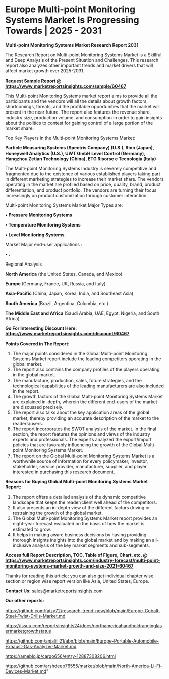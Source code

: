  # Europe Multi-point Monitoring Systems Market Is Progressing Towards | 2025 - 2031

<strong>Multi-point Monitoring Systems Market Research Report 2031</strong>

The Research Report on Multi-point Monitoring Systems Market is a Skillful and Deep Analysis of the Present Situation and Challenges. This research report also analyzes other important trends and market drivers that will affect market growth over 2025-2031.

<strong>Request Sample Report @ <a href=https://www.marketreportsinsights.com/sample/60467>https://www.marketreportsinsights.com/sample/60467</a></strong>

This Multi-point Monitoring Systems market report aims to provide all the participants and the vendors will all the details about growth factors, shortcomings, threats, and the profitable opportunities that the market will present in the near future. The report also features the revenue share, industry size, production volume, and consumption in order to gain insights about the politics to contest for gaining control of a large portion of the market share.

Top Key Players in the Multi-point Monitoring Systems Market:

<strong>Particle Measuring Systems (Spectris Company) (U.S.), Rion (Japan), Honeywell Analytics (U.S.), UWT GmbH Level Control (Germany), Hangzhou Zetian Technology (China), ETG Risorse e Tecnologia (Italy)</strong>

The Multi-point Monitoring Systems Industry is severely competitive and fragmented due to the existence of various established players taking part in different marketing strategies to increase their market share. The vendors operating in the market are profiled based on price, quality, brand, product differentiation, and product portfolio. The vendors are turning their focus increasingly on product customization through customer interaction.

Multi-point Monitoring Systems Market Major Types are:

<strong>• Pressure Monitoring Systems

• Temperature Monitoring Systems

• Level Monitoring Systems</strong>

Market Major end-user applications :

<strong>• .</strong>

Regional Analysis

</u><strong><b>North America</b></strong> (the United States, Canada, and Mexico)

<strong><b>Europe </b></strong>(Germany, France, UK, Russia, and Italy)

<strong><b>Asia-Pacific</b></strong> (China, Japan, Korea, India, and Southeast Asia)

<strong><b>South America</b></strong> (Brazil, Argentina, Colombia, etc.)

<strong><b>The Middle East and Africa</b></strong> (Saudi Arabia, UAE, Egypt, Nigeria, and South Africa)

<strong>Go For Interesting Discount Here: <a href=https://www.marketreportsinsights.com/discount/60467>https://www.marketreportsinsights.com/discount/60467</a></strong>

<strong>Points Covered in The Report:</strong>
<ol>
  <li>The major points considered in the Global Multi-point Monitoring Systems Market report include the leading competitors operating in the global market.</li>
  <li>The report also contains the company profiles of the players operating in the global market.</li>
  <li>The manufacture, production, sales, future strategies, and the technological capabilities of the leading manufacturers are also included in the report.</li>
  <li>The growth factors of the Global Multi-point Monitoring Systems Market are explained in-depth, wherein the different end-users of the market are discussed precisely.</li>
  <li>The report also talks about the key application areas of the global market, thereby providing an accurate description of the market to the readers/users.</li>
  <li>The report incorporates the SWOT analysis of the market. In the final section, the report features the opinions and views of the industry experts and professionals. The experts analyzed the export/import policies that are favorably influencing the growth of the Global Multi-point Monitoring Systems Market.</li>
  <li>The report on the Global Multi-point Monitoring Systems Market is a worthwhile source of information for every policymaker, investor, stakeholder, service provider, manufacturer, supplier, and player interested in purchasing this research document.</li>
</ol>
<strong>Reasons for Buying Global Multi-point Monitoring Systems Market Report:</strong>

<ol>
  <li>The report offers a detailed analysis of the dynamic competitive landscape that keeps the reader/client well ahead of the competitors.</li>
  <li>It also presents an in-depth view of the different factors driving or restraining the growth of the global market.</li>
  <li>The Global Multi-point Monitoring Systems Market report provides an eight-year forecast evaluated on the basis of how the market is estimated to grow.</li>
  <li>It helps in making aware business decisions by having providing thorough insights insights into the global market and by making an all-inclusive analysis of the key market segments and sub-segments.</li>
</ol>
<strong>Access full Report Description, TOC, Table of Figure, Chart, etc. @ <a href=https://www.marketreportsinsights.com/industry-forecast/multi-point-monitoring-systems-market-growth-and-size-2021-60467>https://www.marketreportsinsights.com/industry-forecast/multi-point-monitoring-systems-market-growth-and-size-2021-60467</a></strong>


Thanks for reading this article; you can also get individual chapter wise section or region wise report version like Asia, United States, Europe.

<strong>Contact Us:</strong>
sales@marketreportsinsights.com

<strong>Our other reports:</strong>

<a href=https://github.com/faizy72/research-trend-new/blob/main/Europe-Cobalt-Steel-Twist-Drills-Market.md>https://github.com/faizy72/research-trend-new/blob/main/Europe-Cobalt-Steel-Twist-Drills-Market.md</a>

<a href=https://issuu.com/reportsinsights24/docs/northamericahandholdranginglasermarketgrowthstatus>https://issuu.com/reportsinsights24/docs/northamericahandholdranginglasermarketgrowthstatus</a>

<a href=https://github.com/anjaliiii21/abn/blob/main/Europe-Portable-Automobile-Exhaust-Gas-Analyzer-Market.md>https://github.com/anjaliiii21/abn/blob/main/Europe-Portable-Automobile-Exhaust-Gas-Analyzer-Market.md</a>

<a href=https://ameblo.jp/cargo656/entry-12887308206.html>https://ameblo.jp/cargo656/entry-12887308206.html</a>

<a href=https://github.com/arshdeep76555/market/blob/main/North-America-Li-Fi-Devices-Market.md>https://github.com/arshdeep76555/market/blob/main/North-America-Li-Fi-Devices-Market.md</a>"

